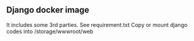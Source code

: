 ## Django docker image
It includes some 3rd parties. See requirement.txt
Copy or mount django codes into /storage/wwwroot/web

